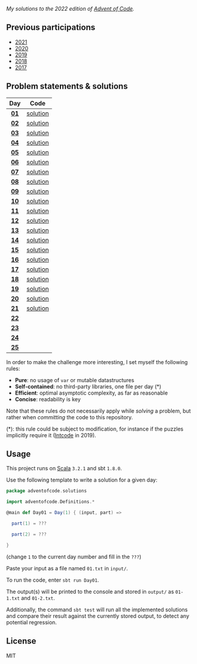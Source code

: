 _My solutions to the 2022 edition of [Advent of Code](https://adventofcode.com/2022)._

## Previous participations

* [2021](https://github.com/FlorianCassayre/AdventOfCode-2021)
* [2020](https://github.com/FlorianCassayre/AdventOfCode-2020)
* [2019](https://github.com/FlorianCassayre/AdventOfCode-2019)
* [2018](https://github.com/FlorianCassayre/AdventOfCode-2018)
* [2017](https://github.com/FlorianCassayre/AdventOfCode-2017)

## Problem statements & solutions

<div align="center">

  | Day | Code |
  |:---:|:---:|
  | **[01](https://adventofcode.com/2022/day/1)** | [solution](src/main/scala/adventofcode/solutions/Day01.scala) |
  | **[02](https://adventofcode.com/2022/day/2)** | [solution](src/main/scala/adventofcode/solutions/Day02.scala) |
  | **[03](https://adventofcode.com/2022/day/3)** | [solution](src/main/scala/adventofcode/solutions/Day03.scala) |
  | **[04](https://adventofcode.com/2022/day/4)** | [solution](src/main/scala/adventofcode/solutions/Day04.scala) |
  | **[05](https://adventofcode.com/2022/day/5)** | [solution](src/main/scala/adventofcode/solutions/Day05.scala) |
  | **[06](https://adventofcode.com/2022/day/6)** | [solution](src/main/scala/adventofcode/solutions/Day06.scala) |
  | **[07](https://adventofcode.com/2022/day/7)** | [solution](src/main/scala/adventofcode/solutions/Day07.scala) |
  | **[08](https://adventofcode.com/2022/day/8)** | [solution](src/main/scala/adventofcode/solutions/Day08.scala) |
  | **[09](https://adventofcode.com/2022/day/9)** | [solution](src/main/scala/adventofcode/solutions/Day09.scala) |
  | **[10](https://adventofcode.com/2022/day/10)** | [solution](src/main/scala/adventofcode/solutions/Day10.scala) |
  | **[11](https://adventofcode.com/2022/day/11)** | [solution](src/main/scala/adventofcode/solutions/Day11.scala) |
  | **[12](https://adventofcode.com/2022/day/12)** | [solution](src/main/scala/adventofcode/solutions/Day12.scala) |
  | **[13](https://adventofcode.com/2022/day/13)** | [solution](src/main/scala/adventofcode/solutions/Day13.scala) |
  | **[14](https://adventofcode.com/2022/day/14)** | [solution](src/main/scala/adventofcode/solutions/Day14.scala) |
  | **[15](https://adventofcode.com/2022/day/15)** | [solution](src/main/scala/adventofcode/solutions/Day15.scala) |
  | **[16](https://adventofcode.com/2022/day/16)** | [solution](src/main/scala/adventofcode/solutions/Day16.scala) |
  | **[17](https://adventofcode.com/2022/day/17)** | [solution](src/main/scala/adventofcode/solutions/Day17.scala) |
  | **[18](https://adventofcode.com/2022/day/18)** | [solution](src/main/scala/adventofcode/solutions/Day18.scala) |
  | **[19](https://adventofcode.com/2022/day/19)** | [solution](src/main/scala/adventofcode/solutions/Day19.scala) |
  | **[20](https://adventofcode.com/2022/day/20)** | [solution](src/main/scala/adventofcode/solutions/Day20.scala) |
  | **[21](https://adventofcode.com/2022/day/21)** | [solution](src/main/scala/adventofcode/solutions/Day21.scala) |
  | **[22](https://adventofcode.com/2022/day/22)** | [](src/main/scala/adventofcode/solutions/Day22.scala) |
  | **[23](https://adventofcode.com/2022/day/23)** | [](src/main/scala/adventofcode/solutions/Day23.scala) |
  | **[24](https://adventofcode.com/2022/day/24)** | [](src/main/scala/adventofcode/solutions/Day24.scala) |
  | **[25](https://adventofcode.com/2022/day/25)** | [](src/main/scala/adventofcode/solutions/Day25.scala) |

</div>

In order to make the challenge more interesting, I set myself the following rules:

* **Pure**: no usage of `var` or mutable datastructures
* **Self-contained**: no third-party libraries, one file per day (*)
* **Efficient**: optimal asymptotic complexity, as far as reasonable
* **Concise**: readability is key

Note that these rules do not necessarily apply while _solving_ a problem, but rather when _committing_ the code to this repository.

(*): this rule could be subject to modification, for instance if the puzzles implicitly require it ([Intcode](https://adventofcode.com/2019/day/9) in 2019).

## Usage

This project runs on [Scala](https://scala-lang.org) `3.2.1` and sbt `1.8.0`.

Use the following template to write a solution for a given day:

```Scala
package adventofcode.solutions

import adventofcode.Definitions.*

@main def Day01 = Day(1) { (input, part) =>

  part(1) = ???

  part(2) = ???

}
```
(change `1` to the current day number and fill in the `???`)

Paste your input as a file named `01.txt` in `input/`.

To run the code, enter `sbt run Day01`.

The output(s) will be printed to the console and stored in `output/` as `01-1.txt` and `01-2.txt`.

Additionally, the command `sbt test` will run all the implemented solutions and compare their result against the currently stored output, to detect any potential regression.

## License

MIT
